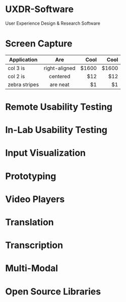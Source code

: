 # UXDR-Software
User Experience Design &amp; Research Software

# Screen Capture
| Application   | Are           | Cool  | Cool  |
| ------------- |:-------------:| -----:| -----:|
| col 3 is      | right-aligned | $1600 | $1600 |
| col 2 is      | centered      |   $12 |   $12 |
| zebra stripes | are neat      |    $1 |    $1 |

# Remote Usability Testing

# In-Lab Usability Testing

# Input Visualization

# Prototyping

# Video Players

# Translation

# Transcription

# Multi-Modal

# Open Source Libraries
